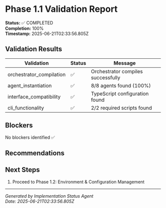 # Phase 1.1 Validation Report

**Status:** ✅ COMPLETED  
**Completion:** 100%  
**Timestamp:** 2025-06-21T02:33:56.805Z

## Validation Results

| Validation | Status | Message |
|------------|--------|---------|
| orchestrator_compilation | ✅ | Orchestrator compiles successfully |
| agent_instantiation | ✅ | 8/8 agents found (100%) |
| interface_compatibility | ✅ | TypeScript configuration found |
| cli_functionality | ✅ | 2/2 required scripts found |

## Blockers

No blockers identified ✅

## Recommendations



## Next Steps

1. Proceed to Phase 1.2: Environment & Configuration Management

---

*Generated by Implementation Status Agent*  
*Date: 2025-06-21T02:33:56.805Z*